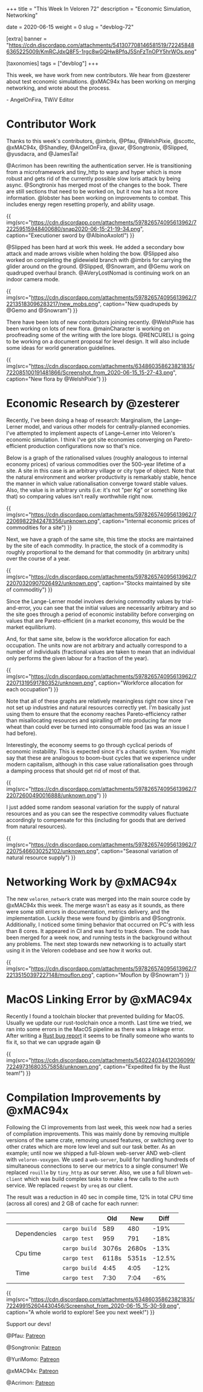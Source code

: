 +++
title = "This Week In Veloren 72"
description = "Economic Simulation, Networking"

date = 2020-06-15
weight = 0
slug = "devblog-72"

[extra]
banner = "https://cdn.discordapp.com/attachments/541307708146581519/722458486365225009/KmRCJdxQ8F5-1rgc8wGQHw8PfqJ5SnFzTnOPY5hrWOs.png"

[taxonomies]
tags = ["devblog"]
+++

This week, we have work from new contributors. We hear from @zesterer about
test economic simulations. @xMAC94x has been working on merging networking, and
wrote about the process.

\- AngelOnFira, TWiV Editor

# Contributor Work

Thanks to this week's contributors, @imbris, @Pfau, @WelshPixie, @scottc,
@xMAC94x, @Shandley, @AngelOnFira, @xvar, @Songtronix, @Slipped, @yusdacra, and
@JamesTai!

@Acrimon has been rewriting the authentication server. He is transitioning from
a microframework and tiny_http to warp and hyper which is more robust and gets
rid of the currently possible slow loris attack by being async. @Songtronix has
merged most of the changes to the book. There are still sections that need to be
worked on, but it now has a lot more information. @lobster has been working on
improvements to combat. This includes energy regen resetting properly, and
ability usage.

{{
  img(src="https://cdn.discordapp.com/attachments/597826574095613962/722259515948400680/snap2020-06-15-21-19-34.png",
  caption="Executioner sword by @AlbinoAxolotl")
}}

@Slipped has been hard at work this week. He added a secondary bow attack and
made arrows visible when holding the bow. @Slipped also worked on completing the
glidewield branch with @imbris for carrying the glider around on the ground.
@Slipped, @Snowram, and @Gemu work on quadruped overhaul branch. @AVeryLostNomad
is continuing work on an indoor camera mode.

{{
  img(src="https://cdn.discordapp.com/attachments/597826574095613962/722135183096283217/new_mobs.png",
  caption="New quadrupeds by @Gemo and @Snowram")
}}

There have been lots of new contributors joining recently. @WelshPixie has been
working on lots of new flora. @mainCharacter is working on proofreading some of
the writing with the lore blogs. @RENCURELI is going to be working on a document
proposal for level design. It will also include some ideas for world generation
guidelines.

{{
  img(src="https://cdn.discordapp.com/attachments/634860358623821835/722085100191481866/Screenshot_from_2020-06-15_15-27-43.png",
  caption="New flora by @WelshPixie")
}}

# Economic Research by @zesterer

Recently, I've been doing a heap of research: Marginalism, the Lange–Lerner
model, and various other models for centrally-planned economies. I've attempted
to implement aspects of Lange–Lerner into Veloren's economic simulation. I think
I've got site economies converging on Pareto-efficient production configurations
now so that's nice.

Below is a graph of the rationalised values (roughly analogous to internal
economy prices) of various commodities over the 500-year lifetime of a site. A
site in this case is an arbitrary village or city type of object. Note that the
natural environment and worker productivity is remarkably stable, hence the
manner in which value rationalisation converge toward stable values. Also, the
value is in arbitrary units (i.e: it's not "per Kg" or something like that) so
comparing values isn't really worthwhile right now.

{{
  img(src="https://cdn.discordapp.com/attachments/597826574095613962/722069822942478356/unknown.png",
  caption="Internal economic prices of commodities for a site")
}}

Next, we have a graph of the same site, this time the stocks are maintained by
the site of each commodity. In practice, the stock of a commodity is roughly
proportional to the demand for that commodity (in arbitrary units) over the
course of a year.

{{
  img(src="https://cdn.discordapp.com/attachments/597826574095613962/722070320907026492/unknown.png",
  caption="Stocks maintained by site of commoditiy")
}}

Since the Lange-Lerner model involves deriving commodity values by
trial-and-error, you can see that the initial values are necessarily arbitrary
and so the site goes through a period of economic instability before converging
on values that are Pareto-efficient (in a market economy, this would be the
market equilibrium).

And, for that same site, below is the workforce allocation for each occupation.
The units now are not arbitrary and actually correspond to a number of
individuals (fractional values are taken to mean that an individual only
performs the given labour for a fraction of the year).

{{
  img(src="https://cdn.discordapp.com/attachments/597826574095613962/722071319591780352/unknown.png",
  caption="Workforce allocation for each occupation")
}}

Note that all of these graphs are relatively meaningless right now since I've
not set up industries and natural resources correctly yet. I'm basically just
using them to ensure that the economy reaches Pareto-efficiency rather than
misallocating resources and spiralling off into producing far more wheat than
could ever be turned into consumable food (as was an issue I had before).

Interestingly, the economy seems to go through cyclical periods of economic
instability. This is expected since it's a chaotic system. You might say that
these are analogous to boom-bust cycles that we experience under modern
capitalism, although in this case value rationalisation goes through a damping
process that should get rid of most of that.

{{
  img(src="https://cdn.discordapp.com/attachments/597826574095613962/722072600490016888/unknown.png")
}}

I just added some random seasonal variation for the supply of natural resources
and as you can see the respective commodity values fluctuate accordingly to
compensate for this (including for goods that are derived from natural
resources).

{{
  img(src="https://cdn.discordapp.com/attachments/597826574095613962/722075466030252102/unknown.png",
  caption="Seasonal variation of natural resource supply")
}}

# Networking Work by @xMAC94x

The new `veloren_network` crate was merged into the main source code by @xMAC94x
this week. The merge wasn't as easy as it sounds, as there were some still
errors in documentation, metrics delivery, and the implementation. Luckily these
were found by @imbris and @Songtronix. Additionally, I noticed some timing
behavior that occurred on PC's with less than 8 cores. It appeared in CI and was
hard to track down. The code has been merged for a week now, and running tests
in the background without any problems. The next step towards new networking is
to actually start using it in the Veloren codebase and see how it works out.

{{
  img(src="https://cdn.discordapp.com/attachments/597826574095613962/722135150397227148/mouflon.png",
  caption="Mouflon by @Snowram")
}}

# MacOS Linking Error by @xMAC94x

Recently I found a toolchain blocker that prevented building for MacOS. Usually
we update our rust-toolchain once a month. Last time we tried, we ran into some
errors in the MacOS pipeline as there was a linkage error. After writing a [Rust
bug report](https://github.com/rust-lang/rust/issues/73370) it seems to be
finally someone who wants to fix it, so that we can upgrade again 😄

{{
  img(src="https://cdn.discordapp.com/attachments/540224034412036099/722497316803575858/unknown.png",
  caption="Expedited fix by the Rust team!")
}}

# Compilation Improvements by @xMAC94x

Following the CI improvements from last week, this week now had a series of
compilation improvements. This was mainly done by removing multiple versions of
the same crate, removing unused features, or switching over to other crates
which are more low level and suit our task better. As an example; until now we
shipped a full-blown web-server AND web-client with `veloren-voxygen`. We used a
`web-server`, build for handling hundreds of simultaneous connections to serve
our metrics to a single consumer! We replaced `rouille` by `tiny_http` as our
server. Also, we use a full blown `web-client` which was build complex tasks to
make a few calls to the `auth` service. We replaced `reqwest` by `ureq` as our
client.

The result was a reduction in 40 sec in compile time, 12% in total CPU time
(across all cores) and 2 GB of cache for each runner:

|  |  |  | Old | New | Diff |
|--|--|--|--|--|--|
| <td rowspan=2> Dependencies | `cargo build` | 589 | 480 | -19% |
|  | `cargo test` | 959 | 791 | -18% |
| <td rowspan=2>Cpu time | `cargo build` | 3076s | 2680s | -13% |
|  | `cargo test` | 6118s | 5351s | -12.5% |
| <td rowspan=2>Time | `cargo build` | 4:45 | 4:05 | -12% |
|  | `cargo test` | 7:30 | 7:04 | -6% |

{{
  img(src="https://cdn.discordapp.com/attachments/634860358623821835/722499152604430456/Screenshot_from_2020-06-15_15-30-59.png",
  caption="A whole world to explore! See you next week!")
}}

Support our devs!

@Pfau: [Patreon](https://www.patreon.com/pfau)

@Songtronix: [Patreon](https://www.patreon.com/songtronix)

@YuriMomo: [Patreon](https://www.patreon.com/YuriMomo)

@xMAC94x: [Patreon](https://www.patreon.com/xmac94x)

@Acrimon: [Patreon](https://www.patreon.com/acrimon)

